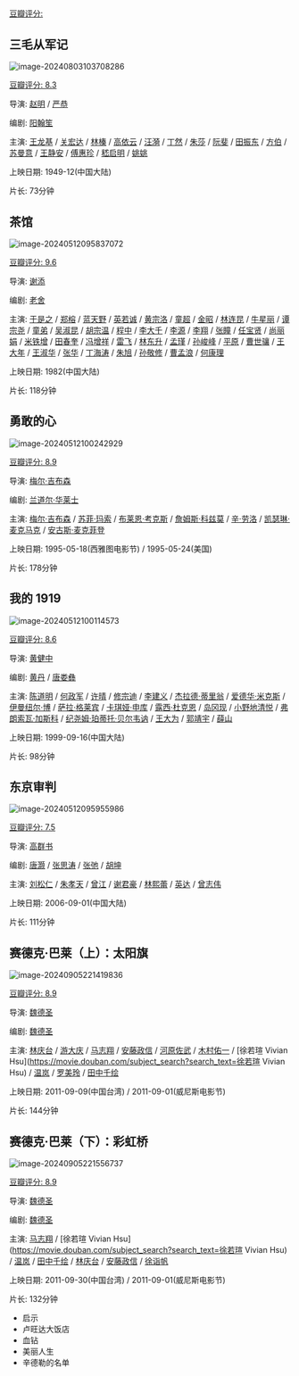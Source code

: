 ## 

[豆瓣评分: ]()

## 三毛从军记

![image-20240803103708286](lishi/image-20240803103708286.png)

[豆瓣评分: 8.3](https://movie.douban.com/subject/1434272/)

导演: [赵明](https://www.douban.com/personage/27556705/) / [严恭](https://www.douban.com/personage/27500084/)

编剧: [阳翰笙](https://www.douban.com/personage/27494432/)

主演: [王龙基](https://www.douban.com/personage/27227396/) / [关宏达](https://www.douban.com/personage/27492887/) / [林榛](https://www.douban.com/personage/27556468/) / [高依云](https://www.douban.com/personage/27500058/) / [汪漪](https://www.douban.com/personage/27480387/) / [丁然](https://www.douban.com/personage/30462739/) / [朱莎](https://www.douban.com/personage/27560836/) / [阮斐](https://www.douban.com/personage/27492873/) / [田振东](https://www.douban.com/personage/27584779/) / [方伯](https://www.douban.com/personage/30324889/) / [苏曼意](https://www.douban.com/personage/30335898/) / [王静安](https://www.douban.com/personage/33411330/) / [傅惠珍](https://www.douban.com/personage/27585389/) / [嵇启明](https://www.douban.com/personage/34968672/) / [姚姚](https://www.douban.com/personage/35173850/)

上映日期: 1949-12(中国大陆)

片长: 73分钟

## 茶馆

![image-20240512095837072](./lishi/image-20240512095837072.png)

[豆瓣评分: 9.6](https://movie.douban.com/subject/1461403/)

导演: [谢添](https://movie.douban.com/celebrity/1021831/)

编剧: [老舍](https://movie.douban.com/celebrity/1109851/)

主演: [于是之](https://movie.douban.com/celebrity/1312999/) / [郑榕](https://movie.douban.com/celebrity/1313295/) / [蓝天野](https://movie.douban.com/celebrity/1313292/) / [英若诚](https://movie.douban.com/celebrity/1275586/) / [黄宗洛](https://movie.douban.com/celebrity/1275898/) / [童超](https://movie.douban.com/celebrity/1359094/) / [金昭](https://movie.douban.com/celebrity/1313294/) / [林连昆](https://movie.douban.com/celebrity/1290005/) / [牛星丽](https://movie.douban.com/celebrity/1293207/) / [谭宗尧](https://movie.douban.com/celebrity/1318513/) / [童弟](https://movie.douban.com/celebrity/1275233/) / [吴淑昆](https://movie.douban.com/celebrity/1321934/) / [胡宗温](https://movie.douban.com/celebrity/1359084/) / [程中](https://movie.douban.com/celebrity/1369080/) / [李大千](https://movie.douban.com/celebrity/1415108/) / [李源](https://movie.douban.com/celebrity/1430556/) / [李翔](https://movie.douban.com/celebrity/1430555/) / [张瞳](https://movie.douban.com/celebrity/1313778/) / [任宝贤](https://movie.douban.com/celebrity/1357073/) / [尚丽娟](https://movie.douban.com/celebrity/1359085/) / [米铁增](https://movie.douban.com/celebrity/1315282/) / [田春奎](https://movie.douban.com/celebrity/1371879/) / [冯增祥](https://movie.douban.com/celebrity/1430553/) / [雷飞](https://movie.douban.com/celebrity/1430554/) / [林东升](https://movie.douban.com/celebrity/1416035/) / [孟瑾](https://movie.douban.com/celebrity/1370652/) / [孙峻峰](https://movie.douban.com/celebrity/1430558/) / [平原](https://movie.douban.com/celebrity/1430557/) / [曹世骧](https://movie.douban.com/celebrity/1430551/) / [王大年](https://movie.douban.com/celebrity/1401495/) / [王淑华](https://movie.douban.com/celebrity/1443955/) / [张华](https://movie.douban.com/celebrity/1411731/) / [丁海涛](https://movie.douban.com/celebrity/1430552/) / [朱旭](https://movie.douban.com/celebrity/1275118/) / [孙敬修](https://movie.douban.com/celebrity/1370817/) / [曹孟浪](https://movie.douban.com/celebrity/1494601/) / [何康理](https://movie.douban.com/celebrity/1494603/)

上映日期: 1982(中国大陆)

片长: 118分钟

## 勇敢的心

![image-20240512100242929](./lishi/image-20240512100242929.png)

[豆瓣评分: 8.9](https://movie.douban.com/subject/1294639/)

导演: [梅尔·吉布森](https://movie.douban.com/celebrity/1054530/)

编剧: [兰道尔·华莱士](https://movie.douban.com/celebrity/1022817/)

主演: [梅尔·吉布森](https://movie.douban.com/celebrity/1054530/) / [苏菲·玛索](https://movie.douban.com/celebrity/1040543/) / [布莱恩·考克斯](https://movie.douban.com/celebrity/1019027/) / [詹姆斯·科兹莫](https://movie.douban.com/celebrity/1019110/) / [辛·劳洛](https://movie.douban.com/celebrity/1004962/) / [凯瑟琳·麦克马克](https://movie.douban.com/celebrity/1013882/) / [安古斯·麦克菲登](https://movie.douban.com/celebrity/1049554/)

上映日期: 1995-05-18(西雅图电影节) / 1995-05-24(美国)

片长: 178分钟

## 我的 1919

![image-20240512100114573](./lishi/image-20240512100114573.png)

[豆瓣评分: 8.6](https://movie.douban.com/subject/1316511/)

导演: [黄健中](https://movie.douban.com/celebrity/1093565/)

编剧: [黄丹](https://movie.douban.com/celebrity/1319708/) / [唐娄彝](https://movie.douban.com/celebrity/1334515/)

主演: [陈道明](https://movie.douban.com/celebrity/1045565/) / [何政军](https://movie.douban.com/celebrity/1313462/) / [许晴](https://movie.douban.com/celebrity/1005268/) / [修宗迪](https://movie.douban.com/celebrity/1313754/) / [李建义](https://movie.douban.com/celebrity/1323026/) / [杰拉德·蒂里翁](https://movie.douban.com/celebrity/1374824/) / [爱德华·米克斯](https://movie.douban.com/celebrity/1124078/) / [伊曼纽尔·博](https://movie.douban.com/celebrity/1374822/) / [萨拉·格莱宾](https://movie.douban.com/celebrity/1325314/) / [卡琪娅·申库](https://movie.douban.com/celebrity/1149279/) / [露西·杜克恩](https://movie.douban.com/celebrity/1282778/) / [岛冈现](https://movie.douban.com/celebrity/1374840/) / [小野地清悦](https://movie.douban.com/celebrity/1374841/) / [弗朗索瓦·加斯科](https://movie.douban.com/celebrity/1374823/) / [纪尧姆·珀蒂托·贝尔韦讷](https://movie.douban.com/celebrity/1374842/) / [王大为](https://movie.douban.com/celebrity/1413785/) / [郭靖宇](https://movie.douban.com/celebrity/1313592/) / [薛山](https://movie.douban.com/celebrity/1323069/)

上映日期: 1999-09-16(中国大陆)

片长: 98分钟

## 东京审判

![image-20240512095955986](./lishi/image-20240512095955986.png)

[豆瓣评分: 7.5](https://movie.douban.com/subject/1949812/)

导演: [高群书](https://movie.douban.com/celebrity/1274943/)

编剧: [唐灏](https://movie.douban.com/celebrity/1332967/) / [张思涛](https://movie.douban.com/celebrity/1332968/) / [张弛](https://movie.douban.com/celebrity/1332969/) / [胡坤](https://movie.douban.com/celebrity/1318502/)

主演: [刘松仁](https://movie.douban.com/celebrity/1028689/) / [朱孝天](https://movie.douban.com/celebrity/1015278/) / [曾江](https://movie.douban.com/celebrity/1275451/) / [谢君豪](https://movie.douban.com/celebrity/1157914/) / [林熙蕾](https://movie.douban.com/celebrity/1041368/) / [英达](https://movie.douban.com/celebrity/1011479/) / [曾志伟](https://movie.douban.com/celebrity/1002862/)

上映日期: 2006-09-01(中国大陆)

片长: 111分钟

## 赛德克·巴莱（上）：太阳旗

![image-20240905221419836](lishi/image-20240905221419836.png)

[豆瓣评分: 8.9](https://movie.douban.com/subject/10450409/)

导演: [魏德圣](https://www.douban.com/personage/27528866/)

编剧: [魏德圣](https://www.douban.com/personage/27528866/)

主演: [林庆台](https://www.douban.com/personage/27551185/) / [游大庆](https://www.douban.com/personage/27551423/) / [马志翔](https://www.douban.com/personage/27503078/) / [安藤政信](https://www.douban.com/personage/27251182/) / [河原佐武](https://movie.douban.com/subject_search?search_text=河原佐武) / [木村佑一](https://www.douban.com/personage/27412489/) / [徐若瑄 Vivian Hsu](https://movie.douban.com/subject_search?search_text=徐若瑄 Vivian Hsu) / [温岚](https://www.douban.com/personage/27541013/) / [罗美玲](https://movie.douban.com/subject_search?search_text=罗美玲) / [田中千绘](https://www.douban.com/personage/27229535/)

上映日期: 2011-09-09(中国台湾) / 2011-09-01(威尼斯电影节)

片长: 144分钟

## 赛德克·巴莱（下）：彩虹桥

![image-20240905221556737](lishi/image-20240905221556737.png)

[豆瓣评分: 8.9](https://movie.douban.com/subject/6393127/)

导演: [魏德圣](https://www.douban.com/personage/27528866/)

编剧: [魏德圣](https://www.douban.com/personage/27528866/)

主演: [马志翔](https://www.douban.com/personage/27503078/) / [徐若瑄 Vivian Hsu](https://movie.douban.com/subject_search?search_text=徐若瑄 Vivian Hsu) / [温岚](https://www.douban.com/personage/27541013/) / [田中千绘](https://www.douban.com/personage/27229535/) / [林庆台](https://www.douban.com/personage/27551185/) / [安藤政信](https://www.douban.com/personage/27251182/) / [徐诣帆](https://www.douban.com/personage/27480712/)

上映日期: 2011-09-30(中国台湾) / 2011-09-01(威尼斯电影节)

片长: 132分钟

- 启示
- 卢旺达大饭店
- 血钻
- 美丽人生
- 辛德勒的名单
